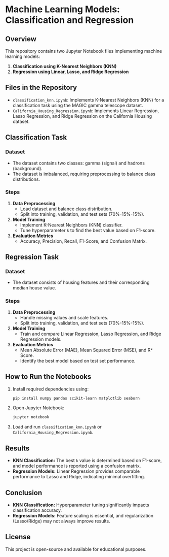 # Machine Learning Models: Classification and Regression

## Overview
This repository contains two Jupyter Notebook files implementing machine learning models:
1. **Classification using K-Nearest Neighbors (KNN)**
2. **Regression using Linear, Lasso, and Ridge Regression**

## Files in the Repository
- `classification_knn.ipynb`: Implements K-Nearest Neighbors (KNN) for a classification task using the MAGIC gamma telescope dataset.
- `California_Housing_Regression.ipynb`: Implements Linear Regression, Lasso Regression, and Ridge Regression on the California Housing dataset.

## Classification Task
### Dataset
- The dataset contains two classes: gamma (signal) and hadrons (background).
- The dataset is imbalanced, requiring preprocessing to balance class distributions.

### Steps
1. **Data Preprocessing**
   - Load dataset and balance class distribution.
   - Split into training, validation, and test sets (70%-15%-15%).
2. **Model Training**
   - Implement K-Nearest Neighbors (KNN) classifier.
   - Tune hyperparameter `k` to find the best value based on F1-score.
3. **Evaluation Metrics**
   - Accuracy, Precision, Recall, F1-Score, and Confusion Matrix.

## Regression Task
### Dataset
- The dataset consists of housing features and their corresponding median house value.

### Steps
1. **Data Preprocessing**
   - Handle missing values and scale features.
   - Split into training, validation, and test sets (70%-15%-15%).
2. **Model Training**
   - Train and compare Linear Regression, Lasso Regression, and Ridge Regression models.
3. **Evaluation Metrics**
   - Mean Absolute Error (MAE), Mean Squared Error (MSE), and R² Score.
   - Identify the best model based on test set performance.

## How to Run the Notebooks
1. Install required dependencies using:
   ```bash
   pip install numpy pandas scikit-learn matplotlib seaborn
   ```
2. Open Jupyter Notebook:
   ```bash
   jupyter notebook
   ```
3. Load and run `classification_knn.ipynb` or `California_Housing_Regression.ipynb`.

## Results
- **KNN Classification:** The best `k` value is determined based on F1-score, and model performance is reported using a confusion matrix.
- **Regression Models:** Linear Regression provides comparable performance to Lasso and Ridge, indicating minimal overfitting.

## Conclusion
- **KNN Classification:** Hyperparameter tuning significantly impacts classification accuracy.
- **Regression Models:** Feature scaling is essential, and regularization (Lasso/Ridge) may not always improve results.

## License
This project is open-source and available for educational purposes.

